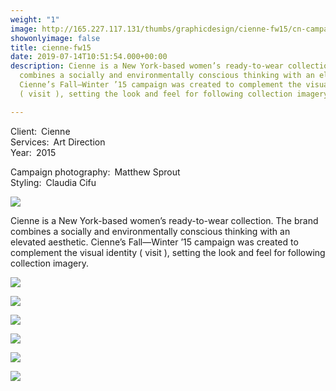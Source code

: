 ```yaml
---
weight: "1"
image: http://165.227.117.131/thumbs/graphicdesign/cienne-fw15/cn-campaign-thumbnail-505x700.jpg
showonlyimage: false
title: cienne-fw15
date: 2019-07-14T10:51:54.000+00:00
description: Cienne is a New York-based women’s ready-to-wear collection. The brand
  combines a socially and environmentally conscious thinking with an elevated aesthetic.
  Cienne’s Fall—Winter ’15 campaign was created to complement the visual identity
  ( visit ), setting the look and feel for following collection imagery.

---
```

Client: Cienne  
Services: Art Direction  
Year: 2015  

Campaign photography: Matthew Sprout  
Styling: Claudia Cifu  

![][1]

Cienne is a New York-based women’s ready-to-wear collection. The brand combines a socially and environmentally conscious thinking with an elevated aesthetic. Cienne’s Fall—Winter ’15 campaign was created to complement the visual identity ( visit ), setting the look and feel for following collection imagery.



![][2]

![][3]

![][4]

![][5]

![][6]

![][7]




[1]: http://www.lottanieminen.com/thumbs/graphicdesign/cienne-fw15/cn-campaign-01-2228x1500.jpg
[2]: http://www.lottanieminen.com/thumbs/graphicdesign/cienne-fw15/cn-campaign-02-2228x1500.jpg
[3]: http://www.lottanieminen.com/thumbs/graphicdesign/cienne-fw15/cn-campaign-03-2228x1500.jpg
[4]: http://www.lottanieminen.com/thumbs/graphicdesign/cienne-fw15/cn-campaign-04-2228x1500.jpg
[5]: http://www.lottanieminen.com/thumbs/graphicdesign/cienne-fw15/cn-campaign-05-2228x1500.jpg
[6]: http://www.lottanieminen.com/thumbs/graphicdesign/cienne-fw15/cn-campaign-06-2228x1500.jpg
[7]: http://www.lottanieminen.com/thumbs/graphicdesign/cienne-fw15/cn-campaign-07-2228x1500.jpg